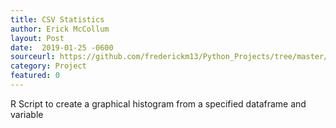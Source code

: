 ```yaml
---
title: CSV Statistics
author: Erick McCollum
layout: Post
date:  2019-01-25 -0600
sourceurl: https://github.com/frederickm13/Python_Projects/tree/master/CSV_Statistics
category: Project
featured: 0
---
```


R Script to create a graphical histogram from a specified dataframe and variable